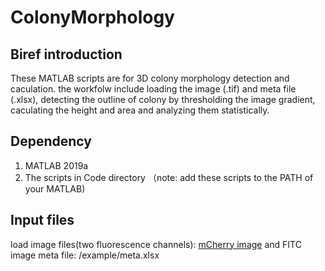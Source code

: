 # ColonyMorphology
## Biref introduction
These MATLAB scripts are for 3D colony morphology detection and caculation. the workfolw include loading the image (.tif) and meta file (.xlsx), detecting the outline of colony by thresholding the image gradient, caculating the height and area and analyzing them statistically.
## Dependency
1. MATLAB 2019a
2. The scripts in Code directory （note: add these scripts to the PATH of your MATLAB)
## Input files
load image files(two fluorescence channels): [mCherry image](/) and FITC image
meta file: /example/meta.xlsx
